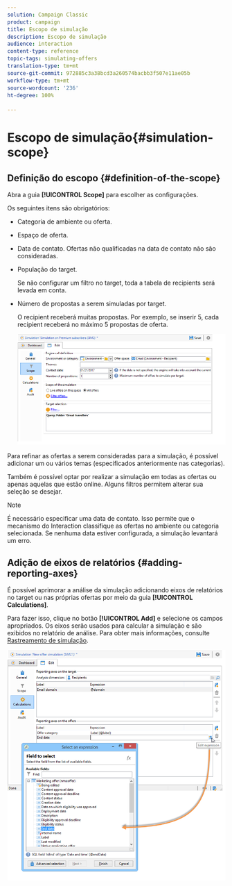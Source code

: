 ```yaml
---
solution: Campaign Classic
product: campaign
title: Escopo de simulação
description: Escopo de simulação
audience: interaction
content-type: reference
topic-tags: simulating-offers
translation-type: tm+mt
source-git-commit: 972885c3a38bcd3a260574bacbb3f507e11ae05b
workflow-type: tm+mt
source-wordcount: '236'
ht-degree: 100%

---
```



# Escopo de simulação{#simulation-scope}

## Definição do escopo {#definition-of-the-scope}

Abra a guia **[!UICONTROL Scope]** para escolher as configurações.

Os seguintes itens são obrigatórios:

* Categoria de ambiente ou oferta.
* Espaço de oferta.
* Data de contato. Ofertas não qualificadas na data de contato não são consideradas.
* População do target.

   Se não configurar um filtro no target, toda a tabela de recipients será levada em conta.

* Número de propostas a serem simuladas por target.

   O recipient receberá muitas propostas. Por exemplo, se inserir 5, cada recipient receberá no máximo 5 propostas de oferta.

   ![](assets/offer_simulation_009.png)

Para refinar as ofertas a serem consideradas para a simulação, é possível adicionar um ou vários temas (especificados anteriormente nas categorias).

Também é possível optar por realizar a simulação em todas as ofertas ou apenas aquelas que estão online. Alguns filtros permitem alterar sua seleção se desejar.

>[!NOTE]
>
>É necessário especificar uma data de contato. Isso permite que o mecanismo do Interaction classifique as ofertas no ambiente ou categoria selecionada. Se nenhuma data estiver configurada, a simulação levantará um erro.

## Adição de eixos de relatórios {#adding-reporting-axes}

É possível aprimorar a análise da simulação adicionando eixos de relatórios no target ou nas próprias ofertas por meio da guia **[!UICONTROL Calculations]**.

Para fazer isso, clique no botão **[!UICONTROL Add]** e selecione os campos apropriados. Os eixos serão usados para calcular a simulação e são exibidos no relatório de análise. Para obter mais informações, consulte [Rastreamento de simulação](../../interaction/using/simulation-tracking.md).

![](assets/offer_simulation_011.png)

